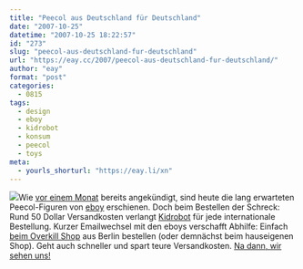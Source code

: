 ```yaml
---
title: "Peecol aus Deutschland für Deutschland"
date: "2007-10-25"
datetime: "2007-10-25 18:22:57"
id: "273"
slug: "peecol-aus-deutschland-fur-deutschland"
url: "https://eay.cc/2007/peecol-aus-deutschland-fur-deutschland/"
author: "eay"
format: "post"
categories:
  - 0815
tags:
  - design
  - eboy
  - kidrobot
  - konsum
  - peecol
  - toys
meta:
  - yourls_shorturl: "https://eay.li/xn"
---
```


![](/uploads/2007/peecolrelease.jpg)Wie [vor einem Monat](//eay.cc/2007/eboy-kidrobot-peecol-toy/) bereits angekündigt, sind heute die lang erwarteten Peecol-Figuren von [eboy](http://hello.eboy.com/) erschienen. Doch beim Bestellen der Schreck: Rund 50 Dollar Versandkosten verlangt [Kidrobot](http://www.kidrobot.com/) für jede internationale Bestellung. Kurzer Emailwechsel mit den eboys verschafft Abhilfe: Einfach [beim Overkill Shop](http://www.overkillshop.com) aus Berlin bestellen (oder demnächst beim hauseigenen Shop). Geht auch schneller und spart teure Versandkosten. [Na dann, wir sehen uns!](http://www.flickr.com/groups/peecol/pool/)
